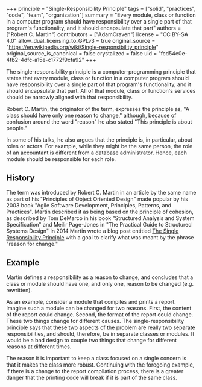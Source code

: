 +++
principle = "Single-Responsibility Principle"
tags = ["solid", "practices", "code", "team", "organization"]
summary = "Every module, class or function in a computer program should have responsibility over a single part of that program's functionality, and it should encapsulate that part"
authors = ["Robert C. Martin"]
contributors = ["AdamCraven"]
license = "CC BY-SA 4.0"
allow_dual_licensing_to_GPLv3 = true
original_source = "https://en.wikipedia.org/wiki/Single-responsibility_principle"
original_source_is_canonical = false
crystalized = false
uid = "fcd54e0e-4fb2-4dfc-a15e-c1772f9cfa92"
+++

The single-responsibility principle is a computer-programming principle that states that every module, class or function in a computer program should have responsibility over a single part of that program's functionality, and it should encapsulate that part. All of that module, class or function's services should be narrowly aligned with that responsibility.

Robert C. Martin, the originator of the term, expresses the principle as, "A class should have only one reason to change," although, because of confusion around the word "reason" he also stated "This principle is about people."

In some of his talks, he also argues that the principle is, in particular, about roles or actors. For example, while they might be the same person, the role of an accountant is different from a database administrator. Hence, each module should be responsible for each role.

## History
The term was introduced by Robert C. Martin in an article by the same name as part of his "Principles of Object Oriented Design" made popular by his 2003 book "Agile Software Development, Principles, Patterns, and Practices". Martin described it as being based on the principle of cohesion, as described by Tom DeMarco in his book "Structured Analysis and System Specification" and Meilir Page-Jones in "The Practical Guide to Structured Systems Design" In 2014 Martin wrote a blog post entitled [The Single Responsibility Principle](https://blog.cleancoder.com/uncle-bob/2014/05/08/SingleReponsibilityPrinciple.html) with a goal to clarify what was meant by the phrase "reason for change."


## Example

Martin defines a responsibility as a reason to change, and concludes that a class or module should have one, and only one, reason to be changed (e.g. rewritten).

As an example, consider a module that compiles and prints a report. Imagine such a module can be changed for two reasons. First, the content of the report could change. Second, the format of the report could change. These two things change for different causes. The single-responsibility principle says that these two aspects of the problem are really two separate responsibilities, and should, therefore, be in separate classes or modules. It would be a bad design to couple two things that change for different reasons at different times.

The reason it is important to keep a class focused on a single concern is that it makes the class more robust. Continuing with the foregoing example, if there is a change to the report compilation process, there is a greater danger that the printing code will break if it is part of the same class.
